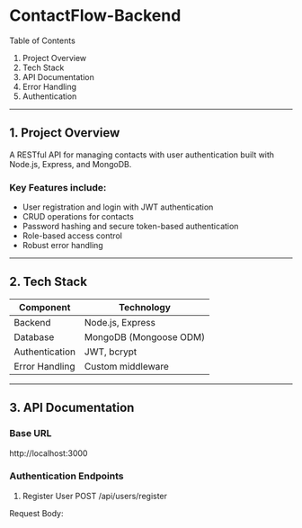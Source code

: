 # ContactFlow-Backend
Table of Contents

1. Project Overview
2. Tech Stack
3. API Documentation
4. Error Handling
5. Authentication

---
## 1. Project Overview

A RESTful API for managing contacts with user authentication built with Node.js, Express, and MongoDB. 
### Key Features include:

- User registration and login with JWT authentication  
- CRUD operations for contacts  
- Password hashing and secure token-based authentication  
- Role-based access control  
- Robust error handling

---
## 2. Tech Stack

| Component       | Technology                |
|------------------|--------------------------|
| Backend         | Node.js, Express          |
| Database        | MongoDB (Mongoose ODM)    |
| Authentication  | JWT, bcrypt               |
| Error Handling  | Custom middleware         |

---
## 3. API Documentation
### Base URL
http://localhost:3000

### Authentication Endpoints
1. Register User
POST /api/users/register

Request Body:
